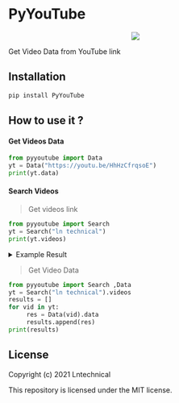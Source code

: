 # PyYouTube 

<p align="center">
  <a href="https://www.python.org">
    <img src="https://tg-link.herokuapp.com/dl/0/AgADkawxG1bbiVQ.jpg">

  </a>


Get Video Data from YouTube link 

## Installation 
```bash
pip install PyYouTube
```

## How to use it ?
#### Get Videos Data 

```python
from pyyoutube import Data
yt = Data("https://youtu.be/HhHzCfrqsoE")
print(yt.data)
```

#### Search Videos
> Get videos link 
```python 
from pyyoutube import Search
yt = Search("ln technical")
print(yt.videos)
```

<details>
 <summary> Example Result</summary>
  ```json
  {'id': 'HhHzCfrqsoE', 'title': 'How To Create MongoDB Database  Url', 'thumbnails':
  'https://i.ytimg.com/vi/HhHzCfrqsoE/hqdefault.jpg?sqp=
  oaymwEiCKgBEF5IWvKriqkDFQgBFQAAAAAYASUAAMhCPQCAokN4AQ==\\u0026rs=AOn4CLBOkJZAdEpYxQOVdaUxFHdbThH_DQ', 'views': '91',
  'likes': '11', 'dislikes': 'No', 'publishdate': '2021-08-04', 'category': 'Howto \\u0026 Style', 'channel_name': 'Ln
  Technical', 'subscriber': '1.15K subscribers'}
  ```
</details>

> Get Video Data 
```python 
from pyyoutube import Search ,Data 
yt = Search("ln technical").videos
results = []
for vid in yt:
     res = Data(vid).data
     results.append(res)
print(results)
```

## License 
Copyright (c) 2021 Lntechnical

This repository is licensed under the MIT license.
